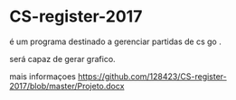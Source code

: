 # CS-register-2017
é um programa destinado a gerenciar partidas de cs go . 

será capaz de gerar grafico.

mais informaçoes https://github.com/128423/CS-register-2017/blob/master/Projeto.docx
